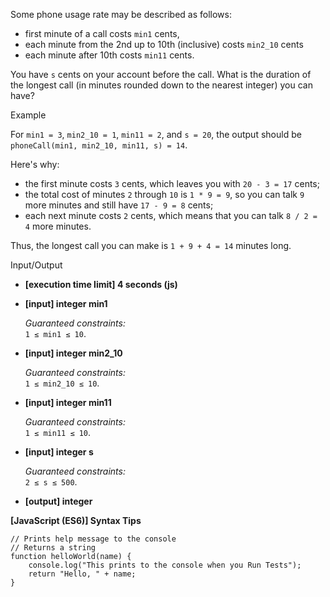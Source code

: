 Some phone usage rate may be described as follows:

- first minute of a call costs `min1` cents,
- each minute from the 2nd up to 10th (inclusive) costs `min2_10` cents
- each minute after 10th costs `min11` cents.

You have `s` cents on your account before the call. What is the duration of the longest
call (in minutes rounded down to the nearest integer) you can have?

Example

For `min1 = 3`, `min2_10 = 1`, `min11 = 2`, and `s = 20`, the output should be  
`phoneCall(min1, min2_10, min11, s) = 14`.

Here's why:

- the first minute costs `3` cents, which leaves you with `20 - 3 = 17` cents;
- the total cost of minutes `2` through `10` is `1 * 9 = 9`, so you can talk `9` more
  minutes and still have `17 - 9 = 8` cents;
- each next minute costs `2` cents, which means that you can talk `8 / 2 = 4` more
  minutes.

Thus, the longest call you can make is `1 + 9 + 4 = 14` minutes long.

Input/Output

- **\[execution time limit\] 4 seconds (js)**

- **\[input\] integer min1**

  _Guaranteed constraints:_  
  `1 ≤ min1 ≤ 10`.

- **\[input\] integer min2_10**

  _Guaranteed constraints:_  
  `1 ≤ min2_10 ≤ 10`.

- **\[input\] integer min11**

  _Guaranteed constraints:_  
  `1 ≤ min11 ≤ 10`.

- **\[input\] integer s**

  _Guaranteed constraints:_  
  `2 ≤ s ≤ 500`.

- **\[output\] integer**

**\[JavaScript (ES6)\] Syntax Tips**

    // Prints help message to the console
    // Returns a string
    function helloWorld(name) {
        console.log("This prints to the console when you Run Tests");
        return "Hello, " + name;
    }
